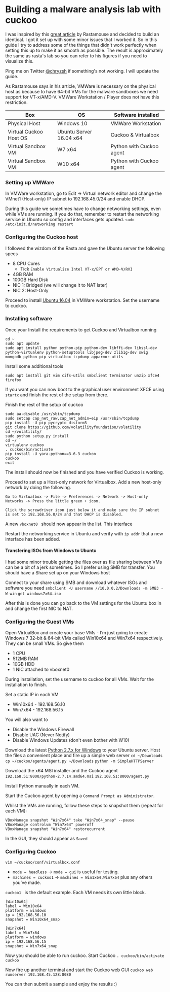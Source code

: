 # Building a malware analysis lab with cuckoo

I was inspired by this [great article](https://rastamouse.me/2017/05/playing-with-cuckoo/) by Rastamouse and decided to build an identical. I got it set up with some minor issues that I worked it. So in this guide I try to address some of the things that didn't work perfectly when setting this up to make it as smooth as possible. The result is approximately the same as rasta's lab so you can refer to his figures if you need to visualize this.

Ping me on Twitter [@chryzsh](https://twitter.com/chryzsh) if something's not working. I will update the guide.

As Rastamouse says in his article, VMWare is necessary on the physical host as because to have 64-bit VMs for the malware sandboxes we need support for VT-x/AMD-V. VMWare Workstation / Player does not have this restriction.

| Box | OS | Software installed |
| --- | --- | --- |
| Physical Host | Windows 10 | VMWare Workstation |
| Virtual Cuckoo Host OS | Ubuntu Server 16.04 x64 | Cuckoo & Virtualbox |
| Virtual Sandbox VM | W7 x64 | Python with Cuckoo agent |
| Virtual Sandbox VM | W10 x64 | Python with Cuckoo agent |





### Setting up VMWare
In VMWare workstation, go to Edit -> Virtual network editor and change the VMnet1 (Host-only) IP subnet to 192.168.45.0/24 and enable DHCP.

During this guide we sometimes have to change networking settings, even while VMs are running. If you do that, remember to restart the networking service in Ubuntu so config and interfaces gets updated.
`sudo /etc/init.d/networking restart`

### Configuring the Cuckoo host
I followed the wizdom of the Rasta and gave the Ubuntu server the following specs
* 8 CPU Cores
    * Tick `Enable Virtualize Intel VT-x/EPT or AMD-V/RVI`
* 4GB RAM
* 100GB Hard Disk
* NIC 1: Bridged (we will change it to NAT later)
* NIC 2: Host-Only

Proceed to install [Ubuntu 16.04](http://releases.ubuntu.com/16.04/) in VMWare workstation. Set the username to cuckoo.


### Installing software
Once your Install the requirements to get Cuckoo and Virtualbox running
```
cd ~
sudo apt update
sudo apt install python python-pip python-dev libffi-dev libssl-dev python-virtualenv python-setuptools libjpeg-dev zlib1g-dev swig mongodb python-pip virtualbox tcpdump apparmor-utils
```

Install some additional tools
```
sudo apt install git vim cifs-utils smbclient terminator unzip xfce4 firefox
```

If you want you can now boot to the graphical user environment XFCE using `startx` and finish the rest of the setup from there.

Finish the rest of the setup of cuckoo
```
sudo aa-disable /usr/sbin/tcpdump
sudo setcap cap_net_raw,cap_net_admin=eip /usr/sbin/tcpdump
pip install -U pip pycrypto distorm3
git clone https://github.com/volatilityfoundation/volatility
cd ~/volatility/
sudo python setup.py install
cd ~/
virtualenv cuckoo
. cuckoo/bin/activate
pip install -U yara-python==3.6.3 cuckoo
cuckoo
exit
```

The install should now be finished and you have verified Cuckoo is working.

Proceed to set up a Host-only network for Virtualbox. Add a new host-only network by doing the following.
```
Go to Virtualbox -> File -> Preferences -> Network -> Host-only Networks -> Press the little green + icon.

Click the screwdriver icon just below it and make sure the IP subnet is set to 192.168.56.0/24 and that DHCP is disabled.
```

A new `vboxnet0 ` should now appear in the list. This interface

  Restart the networking service in Ubuntu and verify with `ip addr` that a new interface has been added.

#### Transfering ISOs from Windows to Ubuntu
I had some minor trouble getting the files over as file sharing between VMs can be a bit of a jerk sometimes. So I prefer using SMB for transfer. You should have a Share set up on your Windows host 

Connect to your share using SMB and download whatever ISOs and software you need
`smbclient -U username //10.0.0.2/Downloads -m SMB3 -W win`
`get windows7x64.iso`

After this is done you can go back to the VM settings for the Ubuntu box in and change the first NIC to NAT.

### Configuring the Guest VMs
Open VirtualBox and create your base VMs - I’m just going to create Windows 7 32-bit & 64-bit VMs called Win10x64 and Win7x64 respectively. They can be small VMs. So give them

 * 1 CPU
 * 512MB RAM
 * 10GB HDD 
 * 1 NIC attached to vboxnet0

During installation, set the username to cuckoo for all VMs. Wait for the installation to finish.

Set a static IP in each VM
* Win10x64 - 192.168.56.10
* Win7x64 - 192.168.56.15


You will also want to
* Disable the Windows Firewall
* Disable UAC (Never Notify)
* Disable Windows Updates (don't even bother with W10)


Download the latest [Python 2.7.x for Windows](https://www.python.org/downloads/release/python-2714/) to your Ubuntu server. Host the files a convenient place and fire up a simple web server
`cd ~/Downloads`
`cp ~/cuckoo/agents/agent.py ~/Downloads`
`python -m SimpleHTTPServer`

Download the x64 MSI installer and the Cuckoo agent
`192.168.51:8000/python-2.7.14.amd64.msi`
`192.168.51:8000/agent.py`

Install Python manually in each VM.

Start the Cuckoo agent by opening a `Command Prompt as Administrator`.

Whilst the VMs are running, follow these steps to snapshot them (repeat for each VM):
```
VBoxManage snapshot "Win7x64" take "Win7x64_snap" --pause
VBoxManage controlvm "Win7x64" poweroff
VBoxManage snapshot "Win7x64" restorecurrent
```

In the GUI, they should appear as `Saved`


### Configuring Cuckoo

`vim ~/cuckoo/conf/virtualbox.conf`


* `mode = headless` -> `mode = gui` is useful for testing.
* `machines = cuckoo1` -> `machines = Win1x64,Win7x64` plus any others you’ve made.

`cuckoo1 ` is the default example. Each VM needs its own little block.
```
[Win10x64]
label = Win10x64
platform = windows
ip = 192.168.56.10
snapshot = Win10x64_snap

[Win7x64]
label = Win7x64
platform = windows
ip = 192.168.56.15
snapshot = Win7x64_snap
```

Now you should be able to run cuckoo. Start Cuckoo
`. cuckoo/bin/activate`
`cuckoo`

Now fire up another terminal and start the Cuckoo web GUI
`cuckoo web runserver 192.168.45.128:8080`


You can then submit a sample and enjoy the results :)